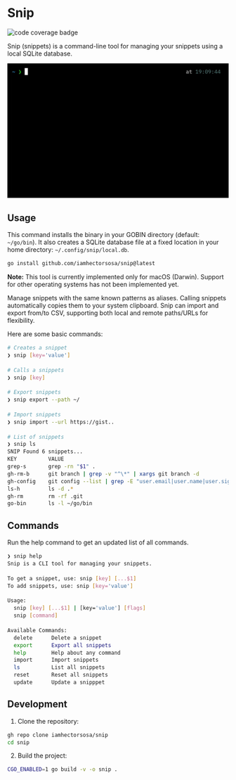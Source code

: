 # Snip

![code coverage badge](https://github.com/iamhectorsosa/snip/actions/workflows/ci.yml/badge.svg)

Snip (snippets) is a command-line tool for managing your snippets using a local SQLite database.

![demo](./demo.gif)

## Usage

This command installs the binary in your GOBIN directory (default: `~/go/bin`). It also creates a SQLite database file at a fixed location in your home directory: `~/.config/snip/local.db`.

```bash
go install github.com/iamhectorsosa/snip@latest
```

**Note:** This tool is currently implemented only for macOS (Darwin). Support for other operating systems has not been implemented yet.

Manage snippets with the same known patterns as aliases. Calling snippets automatically copies them to your system clipboard. Snip can import and export from/to CSV, supporting both local and remote paths/URLs for flexibility.

Here are some basic commands:

```bash
# Creates a snippet
❯ snip [key='value']

# Calls a snippets
❯ snip [key]

# Export snippets
❯ snip export --path ~/

# Import snippets
❯ snip import --url https://gist..

# List of snippets
❯ snip ls
SNIP Found 6 snippets...
KEY          VALUE
grep-s       grep -rn "$1" .
gh-rm-b      git branch | grep -v "^\*" | xargs git branch -d
gh-config    git config --list | grep -E "user.email|user.name|user.signingkey|commit.gpgsign"
ls-h         ls -d .*
gh-rm        rm -rf .git
go-bin       ls -l ~/go/bin
```

## Commands

Run the help command to get an updated list of all commands.

```bash
❯ snip help
Snip is a CLI tool for managing your snippets.

To get a snippet, use: snip [key] [...$1]
To add snippets, use: snip [key='value']

Usage:
  snip [key] [...$1] | [key='value'] [flags]
  snip [command]

Available Commands:
  delete      Delete a snippet
  export      Export all snippets
  help        Help about any command
  import      Import snippets
  ls          List all snippets
  reset       Reset all snippets
  update      Update a snipppet
```

## Development

1. Clone the repository:

```bash
gh repo clone iamhectorsosa/snip
cd snip
```

2. Build the project:

```bash
CGO_ENABLED=1 go build -v -o snip .
```
